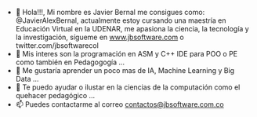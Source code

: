 - 👋 Hola!!!, Mi nombre es Javier Bernal me consigues como: @JavierAlexBernal, actualmente estoy cursando una maestría en Educación Virtual en la UDENAR, me apasiona la ciencia, la tecnología y la investigación, sígueme en www.jbsoftware.com o twitter.com/jbsoftwarecol
- 👀 Mis interes son la programación en ASM y C++ IDE para POO o PE como también en Pedagogogía ...
- 🌱 Me gustaría aprender un poco mas de IA, Machine Learning y Big Data ...
- 💞️ Te puedo ayudar o ilustar en la ciencias de la computación como el quehacer pedagógico ...
- 📫 Puedes contactarme al correo contactos@jbsoftware.com.co

<!---
Copyright© 1997-2023 j@b Software Corporation, powered by j@vier bern@l
--->
